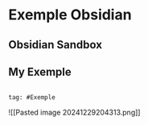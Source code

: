 # Exemple Obsidian

## Obsidian Sandbox

## My Exemple
```query

tag: #Exemple
```

![[Pasted image 20241229204313.png]]